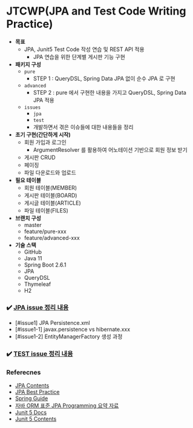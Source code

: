 # JTCWP(JPA and Test Code Writing Practice)

- __목표__
    - JPA, Junit5 Test Code 작성 연습 및 REST API 적용
        - JPA 연습을 위한 단계별 게시판 기능 구현
- __패키지 구성__
    - `pure` 
        - STEP 1 : QueryDSL, Spring Data JPA 없이 순수 JPA 로 구현
    - `advanced`
        - STEP 2 : pure 에서 구현한 내용을 가지고 QueryDSL, Spring Data JPA 적용
    - `issues`
        - `jpa`
        - `test`
        - 개발하면서 겪은 이슈들에 대한 내용들을 정리
- __초기 구현(간단하게 시작)__
    - 회원 가입과 로그인
        - ArgumentResolver 를 활용하여 어노테이션 기반으로 회원 정보 받기
    - 게시판 CRUD
    - 페이징
    - 파일 다운로드와 업로드
- __필요 테이블__
    - 회원 테이블(MEMBER)
    - 게시판 테이블(BOARD)
    - 게시글 테이블(ARTICLE)
    - 파일 테이블(FILES)
- __브랜치 구성__
    - master
    - feature/pure-xxx
    - feature/advanced-xxx
- __기술 스택__
    - GitHub
    - Java 11
    - Spring Boot 2.6.1
    - JPA
    - QueryDSL
    - Thymeleaf
    - H2 

### ✔️ [JPA issue 정리 내용](https://github.com/BAEKJungHo/jtcwp/tree/master/issues/jpa)

- [#issue1] JPA Persistence.xml
- [#issue1-1] javax.persistence vs hibernate.xxx
- [#issue1-2] EntityManagerFactory 생성 과정

### ✔️ [TEST issue 정리 내용](https://github.com/BAEKJungHo/jtcwp/tree/master/issues/test)

### Referecnes

- [JPA Contents](https://github.com/BAEKJungHo/JPA)
- [JPA Best Practice](https://github.com/cheese10yun/spring-jpa-best-practices)
- [Spring Guide](https://github.com/cheese10yun/spring-guide)
- [자바 ORM 표준 JPA Programming 요약 자료](https://ultrakain.gitbooks.io/jpa/content/)
- [Junit 5 Docs](https://junit.org/junit5/docs/current/user-guide/)
- [Junit 5 Contents](https://github.com/BAEKJungHo/test-code-in-java/blob/main/doc/JUnit5.md)
